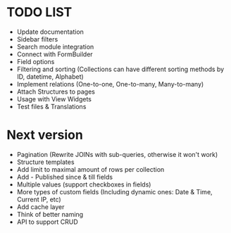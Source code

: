 TODO LIST
=========

* Update documentation
* Sidebar filters
* Search module integration
* Connect with FormBuilder
* Field options
* Filtering and sorting (Collections can have different sorting methods by ID, datetime, Alphabet)
* Implement relations (One-to-one, One-to-many, Many-to-many)
* Attach Structures to pages
* Usage with View Widgets
* Test files & Translations

# Next version

* Pagination (Rewrite JOINs with sub-queries, otherwise it won't work)
* Structure templates
* Add limit to maximal amount of rows per collection
* Add - Published since & till fields
* Multiple values (support checkboxes in fields)
* More types of custom fields (Including dynamic ones: Date & Time, Current IP, etc)
* Add cache layer
* Think of better naming
* API to support CRUD